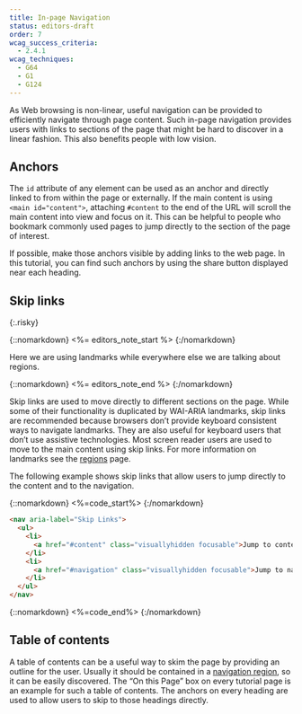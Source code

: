 ```yaml
---
title: In-page Navigation
status: editors-draft
order: 7
wcag_success_criteria:
  - 2.4.1
wcag_techniques:
  - G64
  - G1
  - G124
---
```

As Web browsing is non-linear, useful navigation can be provided to efficiently navigate through page content. Such in-page navigation provides users with links to sections of the page that might be hard to discover in a linear fashion. This also benefits people with low vision.

## Anchors

The `id` attribute of any element can be used as an anchor and directly linked to from within the page or externally. If the main content is using `<main id="content">`, attaching `#content` to the end of the URL will scroll the main content into view and focus on it. This can be helpful to people who bookmark commonly used pages to jump directly to the section of the page of interest.

If possible, make those anchors visible by adding links to the web page. In this tutorial, you can find such anchors by using the share button displayed near each heading.

## Skip links
{:.risky}

{::nomarkdown}
<%= editors_note_start %>
{:/nomarkdown}

Here we are using landmarks while everywhere else we are talking about regions.

{::nomarkdown}
<%= editors_note_end %>
{:/nomarkdown}

Skip links are used to move directly to different sections on the page. While some of their functionality is duplicated by WAI-ARIA landmarks, skip links are recommended because browsers don’t provide keyboard consistent ways to navigate landmarks. They are also useful for keyboard users that don’t use assistive technologies. Most screen reader users are used to move to the main content using skip links. For more information on landmarks see the [regions](regions.html) page.

The following example shows skip links that allow users to jump directly to the content and to the navigation.

{::nomarkdown}
<%=code_start%>
{:/nomarkdown}

~~~html
<nav aria-label="Skip Links">
  <ul>
    <li>
      <a href="#content" class="visuallyhidden focusable">Jump to content</a>
    </li>
    <li>
      <a href="#navigation" class="visuallyhidden focusable">Jump to navigation</a>
    </li>
  </ul>
</nav>
~~~

{::nomarkdown}
<%=code_end%>
{:/nomarkdown}

## Table of contents

A table of contents can be a useful way to skim the page by providing an outline for the user. Usually it should be contained in a [navigation region](regions.html#navigation), so it can be easily discovered. The “On this Page” box on every tutorial page is an example for such a table of contents. The anchors on every heading are used to allow users to skip to those headings directly.
